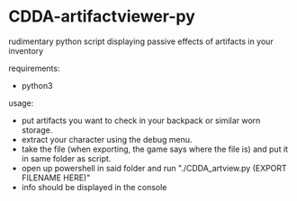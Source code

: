 # CDDA-artifactviewer-py
rudimentary python script displaying passive effects of artifacts in your inventory

requirements:
  - python3

usage:
  - put artifacts you want to check in your backpack or similar worn storage.
  - extract your character using the debug menu.
  - take the file (when exporting, the game says where the file is) and put it in same folder as script.
  - open up powershell in said folder and run "./CDDA_artview.py (EXPORT FILENAME HERE)"
  - info should be displayed in the console
